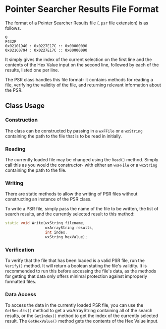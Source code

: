 # Pointer Searcher Results File Format

The format of a Pointer Searcher Results file (```.psr``` file extension) is as
follows.

```
0
F432F
0x02101D40 : 0x0227E17C :: 0x00000090
0x021C0794 : 0x0227E17C :: 0x00000090
```

It simply gives the index of the current selection on the first line and the
contents of the Hex Value input on the second line, followed by each of the
results, listed one per line.

The PSR class handles this file format- it contains methods for reading a file,
verifying the validity of the file, and returning relevant information about
the PSR.

## Class Usage

### Construction

The class can be constructed by passing in a ```wxFFile``` or a ```wxString```
containing the path to the file that is to be read in initially.

### Reading

The currently loaded file may be changed using the ```Read()``` method. Simply
call this as you would the constructor- with either an ```wxFFile``` or a
```wxString``` containing the path to the file.

### Writing

There are static methods to allow the writing of PSR files without constructing
an instance of the PSR class.

To write a PSR file, simply pass the name of the file to be written, the list
of search results, and the currently selected result to this method:

```C++
static void Write(wxString filename,
                  wxArrayString results,
                  int index,
                  wxString hexValue);
```

### Verification

To verify that the file that has been loaded is a valid PSR file, run the
```Verify()``` method. It will return a boolean stating the file's validity.
It is recommended to run this before accessing the file's data, as the
methods for getting that data only offers minimal protection against improperly
formatted files.

### Data Access

To access the data in the currently loaded PSR file, you can use the
```GetResults()``` method to get a wxArrayString containing all of the search
results, or the ```GetIndex()``` method to get the index of the currently
selected result. The ```GetHexValue()``` method gets the contents of the Hex
Value input.
